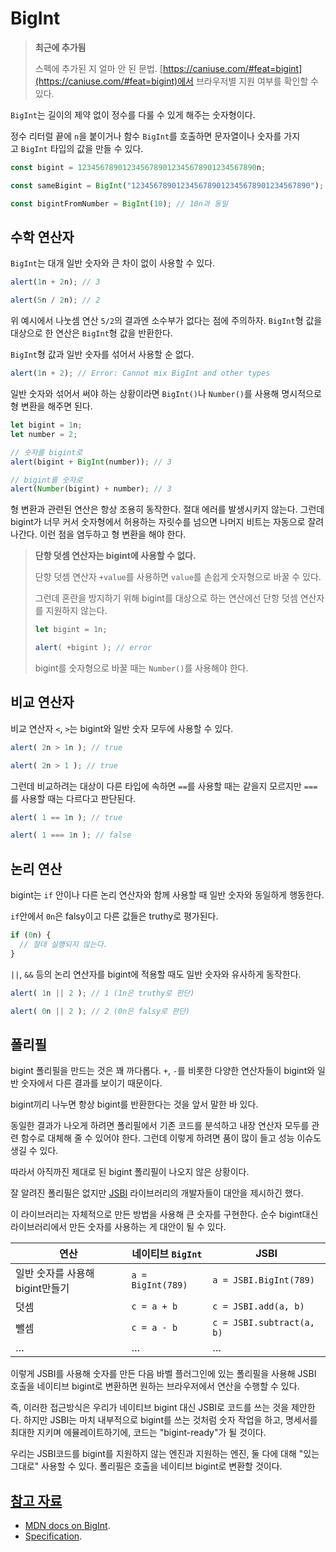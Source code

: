 # BigInt

>**최근에 추가됨**
>
>스펙에 추가된 지 얼마 안 된 문법. [https://caniuse.com/#feat=bigint](https://caniuse.com/#feat=bigint)에서 브라우저별 지원 여부를 확인할 수 있다.

`BigInt`는 길이의 제약 없이 정수를 다룰 수 있게 해주는 숫자형이다.

정수 리터럴 끝에 `n`을 붙이거나 함수 `BigInt`를 호출하면 문자열이나 숫자를 가지고 `BigInt` 타입의 값을 만들 수 있다.

```js
const bigint = 1234567890123456789012345678901234567890n;

const sameBigint = BigInt("1234567890123456789012345678901234567890");

const bigintFromNumber = BigInt(10); // 10n과 동일
```

## 수학 연산자

`BigInt`는 대개 일반 숫자와 큰 차이 없이 사용할 수 있다.

```js
alert(1n + 2n); // 3

alert(5n / 2n); // 2
```

위 예시에서 나눗셈 연산 `5/2`의 결과엔 소수부가 없다는 점에 주의하자. `BigInt`형 값을 대상으로 한 연산은 `BigInt`형 값을 반환한다.

`BigInt`형 값과 일반 숫자를 섞어서 사용할 순 없다.

```js
alert(1n + 2); // Error: Cannot mix BigInt and other types
```

일반 숫자와 섞어서 써야 하는 상황이라면 `BigInt()`나 `Number()`를 사용해 명시적으로 형 변환을 해주면 된다.

```js
let bigint = 1n;
let number = 2;

// 숫자를 bigint로
alert(bigint + BigInt(number)); // 3

// bigint를 숫자로
alert(Number(bigint) + number); // 3
```

형 변환과 관련된 연산은 항상 조용히 동작한다. 절대 에러를 발생시키지 않는다. 그런데 bigint가 너무 커서 숫자형에서 허용하는 자릿수를 넘으면 나머지 비트는 자동으로 잘려 나간다. 이런 점을 염두하고 형 변환을 해야 한다.

>**단항 덧셈 연산자는 bigint에 사용할 수 없다.**
>
>단항 덧셈 연산자 `+value`를 사용하면 `value`를 손쉽게 숫자형으로 바꿀 수 있다.
>
>그런데 혼란을 방지하기 위해 bigint를 대상으로 하는 연산에선 단항 덧셈 연산자를 지원하지 않는다.
>
>```js
>let bigint = 1n;
>
>alert( +bigint ); // error
>```
>
>bigint를 숫자형으로 바꿀 때는 `Number()`를 사용해야 한다.

## 비교 연산자

비교 연산자 `<`, `>`는 bigint와 일반 숫자 모두에 사용할 수 있다.

```js
alert( 2n > 1n ); // true

alert( 2n > 1 ); // true
```

그런데 비교하려는 대상이 다른 타입에 속하면 `==`를 사용할 때는 같을지 모르지만 `===`를 사용할 때는 다르다고 판단된다.

```js
alert( 1 == 1n ); // true

alert( 1 === 1n ); // false
```

## 논리 연산

bigint는 `if` 안이나 다른 논리 연산자와 함께 사용할 때 일반 숫자와 동일하게 행동한다.

`if`안에서 `0n`은 falsy이고 다른 값들은 truthy로 평가된다.

```js
if (0n) {
  // 절대 실행되지 않는다.
}
```

`||`, `&&` 등의 논리 연산자를 bigint에 적용할 때도 일반 숫자와 유사하게 동작한다.

```js
alert( 1n || 2 ); // 1 (1n은 truthy로 판단)

alert( 0n || 2 ); // 2 (0n은 falsy로 판단)
```

## 폴리필

bigint 폴리필을 만드는 것은 꽤 까다롭다. `+`, `-`를 비롯한 다양한 연산자들이 bigint와 일반 숫자에서 다른 결과를 보이기 때문이다.

bigint끼리 나누면 항상 bigint를 반환한다는 것을 앞서 말한 바 있다.

동일한 결과가 나오게 하려면 폴리필에서 기존 코드를 분석하고 내장 연산자 모두를 관련 함수로 대체해 줄 수 있어야 한다. 그런데 이렇게 하려면 품이 많이 들고 성능 이슈도 생길 수 있다.

따라서 아직까진 제대로 된 bigint 폴리필이 나오지 않은 상황이다.

잘 알려진 폴리필은 없지만 [JSBI](https://github.com/GoogleChromeLabs/jsbi) 라이브러리의 개발자들이 대안을 제시하긴 했다.

이 라이브러리는 자체적으로 만든 방법을 사용해 큰 숫자를 구현한다. 순수 bigint대신 라이브러리에서 만든 숫자를 사용하는 게 대안이 될 수 있다.

|연산|네이티브 `BigInt`|JSBI|
|---|---|---|
|일반 숫자를 사용해 bigint만들기|`a = BigInt(789)`|`a = JSBI.BigInt(789)`|
|덧셈|`c = a + b`|`c = JSBI.add(a, b)`|
|뺄셈|`c = a - b`|`c = JSBI.subtract(a, b)`|
|…|…|…|

이렇게 JSBI를 사용해 숫자를 만든 다음 바벨 플러그인에 있는 폴리필을 사용해 JSBI 호출을 네이티브 bigint로 변환하면 원하는 브라우저에서 연산을 수행할 수 있다.

즉, 이러한 접근방식은 우리가 네이티브 bigint 대신 JSBI로 코드를 쓰는 것을 제안한다. 하지만 JSBI는 마치 내부적으로 bigint를 쓰는 것처럼 숫자 작업을 하고, 명세서를 최대한 지키며 에뮬레이트하기에, 코드는 "bigint-ready"가 될 것이다.

우리는 JSBI코드를 bigint를 지원하지 않는 엔진과 지원하는 엔진, 둘 다에 대해 "있는 그대로" 사용할 수 있다. 폴리필은 호출을 네이티브 bigint로 변환할 것이다.

## [참고 자료](https://ko.javascript.info/bigint#ref-262)

- [MDN docs on BigInt](https://developer.mozilla.org/en-US/docs/Web/JavaScript/Reference/Global_Objects/BigInt).
- [Specification](https://tc39.es/ecma262/#sec-bigint-objects).